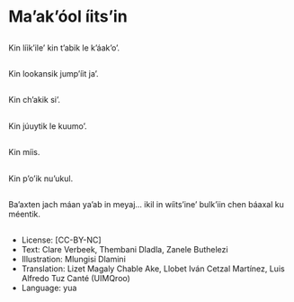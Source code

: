 # Ma’ak’óol íits’in

##
Kin líik’ile’ kin t’abik le k’áak’o’.

##
Kin lookansik jump’íit ja’.

##
Kin ch’akik si’.

##
Kin júuytik le kuumo’.

##
Kin míis.

##
Kin p’o’ik nu’ukul.

##
Ba’axten jach máan ya’ab in meyaj… ikil in wíits’ine’ bulk’iin chen báaxal ku méentik.

##
* License: [CC-BY-NC]
* Text: Clare Verbeek, Thembani Dladla, Zanele Buthelezi
* Illustration: Mlungisi Dlamini
* Translation: Lizet Magaly Chable Ake, Llobet Iván Cetzal Martínez, Luis Alfredo Tuz Canté (UIMQroo)
* Language: yua
